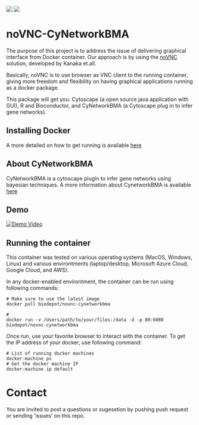  [![](https://images.microbadger.com/badges/image/biodepot/novnc-cynetworkbma.svg)](http://microbadger.com/images/biodepot/novnc-cynetworkbma "Get your own image badge on microbadger.com") [![](https://images.microbadger.com/badges/version/biodepot/novnc-cynetworkbma.svg)](http://microbadger.com/images/biodepot/novnc-cynetworkbma "Get your own version badge on microbadger.com")

# noVNC-CyNetworkBMA

The purpose of this project is to address the issue of delivering graphical interface from Docker container. Our approach is by using the [noVNC](https://kanaka.github.io/noVNC/) solution, developed by Kanaka et.all.

Basically, noVNC is to use browser as VNC client to the running container, giving more freedom and flexibility on having graphical applications running as a docker package.

This package will get you: Cytoscape (a open source java application with GUI), R and Bioconductor, and CyNetworkBMA (a Cytoscape plug in to infer gene networks).

## Installing Docker
A more detailed on how to get running is available [here](https://docs.docker.com/engine/installation/)

## About CyNetworkBMA
CyNetworkBMA is a cytoscape plugin to infer gene networks using bayesian techniques. A more information about CynetworkBMA is available [here](http://www.ncbi.nlm.nih.gov/pubmed/26566394)

## Demo

[![Demo Video](media/demovideo.png)](https://www.youtube.com/embed/iaVPnLhOLg0)

## Running the container

This container was tested on various operating systems (MacOS, Windows, Linux) and various environtments (laptop/desktop, Microsoft Azure Cloud, Google Cloud, and AWS). 

In any docker-enabled environtment, the container can be run using following commands:

```
# Make sure to use the latest image
docker pull biodepot/novnc-cynetworkbma

#
docker run -v /Users/path/to/your/files:/data -d -p 80:6080 biodepot/novnc-cynetworkbma
```

Once run, use your favorite browser to interact with the container. To get the IP address of your docker, use following command:

```
# List of running docker machines
docker-machine ps
# Get the docker machine IP
docker-machine ip default
```


# Contact
You are invited to post a questions or sugesstion by pushing push request or sending 'issues' on this repo.

